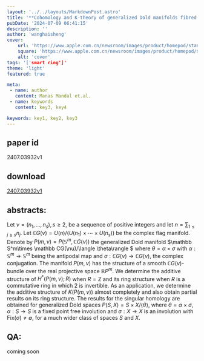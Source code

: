 ```yaml
---
layout: '../../layouts/MarkdownPost.astro'
title: '**Cohomology and K-theory of generalized Dold manifolds fibred by complex flag manifolds**'
pubDate: '2024-07-09 06:41:15'
description: ''
author: 'wanghaisheng'
cover:
    url: 'https://www.apple.com.cn/newsroom/images/product/homepod/standard/Apple-HomePod-hero-230118_big.jpg.large_2x.jpg'
    square: 'https://www.apple.com.cn/newsroom/images/product/homepod/standard/Apple-HomePod-hero-230118_big.jpg.large_2x.jpg'
    alt: 'cover'
tags: '['smart ring']' 
theme: 'light'
featured: true

meta:
 - name: author
   content: Manas Mandal et.al.
 - name: keywords
   content: key3, key4

keywords: key1, key2, key3
---
```


## paper id
2407.03932v1
## download
[2407.03932v1](http://arxiv.org/abs/2407.03932v1)
## abstracts:
Let $\nu=(n_1,\ldots, n_s), s\ge 2,$ be a sequence of positive integers and let $n=\sum_{1\le j\le s}n_j$. Let $\mathbb CG(\nu)=U(n)/(U(n_1)\times \cdots\times U(n_s))$ be the complex flag manifold. Denote by $P(m,\nu)=P(\mathbb S^m,\mathbb CG(\nu))$ the generalized Dold manifold $\mathbb S^m\times \mathbb CG(\nu)/\langle \theta\rangle $ where $\theta=\alpha\times \sigma$ with $\alpha:\mathbb S^m\to \mathbb S^m$ being the antipodal map and $\sigma:\mathbb CG(\nu)\to \mathbb CG(\nu)$, the complex conjugation. The manifold $P(m,\nu)$ has the structure of a smooth $\mathbb CG(\nu)$-bundle over the real projective space $\mathbb RP^m.$ We determine the additive structure of $H^*(P(m,\nu);R)$ when $R=\mathbb Z$ and its ring structure when $R$ is a commutative ring in which $2$ is invertible. As an application, we determine the additive structure of $K(P(m,\nu))$ almost completely and also obtain partial results on its ring structure. The results for the singular homology are obtained for generalized Dold spaces $P(S,X)=S\times X/\langle \theta\rangle$, where $\theta=\alpha\times \sigma$, $\alpha:S\to S$ is a fixed point free involution and $\sigma:X\to X$ is an involution with $\mathrm{Fix}(\sigma)\ne \emptyset,$ for a much wider class of spaces $S$ and $X$.
## QA:
coming soon
